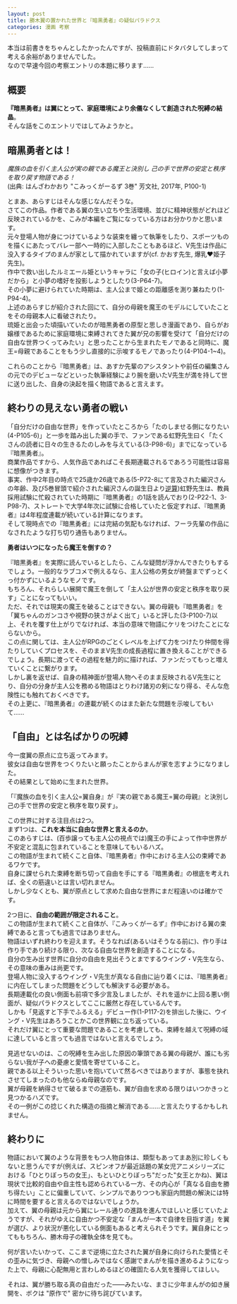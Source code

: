 ```yaml
---
layout: post
title: 勝木翼の置かれた世界と『暗黒勇者』の疑似パラドクス
categories: 漫画 考察
---
```


本当は前書きをちゃんとしたかったんですが、投稿直前にドタバタしてしまって考える余裕がありませんでした。  
なので早速今回の考察エントリの本題に移ります……

## 概要

**『暗黒勇者』は翼にとって、家庭環境により余儀なくして創造された呪縛の結晶**。  
そんな話をこのエントリではしてみようかと。

## 暗黒勇者とは！

*魔族の血を引く主人公が実の親である魔王と決別し 己の手で世界の安定と秩序を取り戻す物語である！*  
(出典: はんざわかおり "こみっくがーるず 3巻" 芳文社, 2017年, P100-1)

とまあ、あらすじはそんな感じなんだそうな。  
さてこの作品。作者である翼の生い立ちや生活環境、並びに精神状態がどれほど反映されているかを、こみが本編をご覧になっている方はお分かりかと思います。  
元々登場人物が身につけているような装束を纏って執筆をしたり、スポーツものを描くにあたってバレー部へ一時的に入部したこともあるほど、V先生は作品に没入するタイプのまんが家として描かれていますが(cf. かおす先生, 爆乳♥姫子先生)。  
作中で救い出したルミエール姫というキャラに「女の子(ヒロイン)と言えば小夢だから」と小夢の嗜好を投影しようとしたり(3-P64-7)。  
その小夢に避けられていた時期は、主人公まで姫との距離感を測り兼ねたり(1-P94-4)。  
上述のあらすじが紹介された回にて、自分の母親を魔王のモデルにしていたことをその母親本人に看破されたり。  
琉姫と出会った頃描いていたのが暗黒勇者の原型と思しき漫画であり、自らがお嬢様であるために家庭環境に束縛されてきた翼が兄の影響を受けて「自分だけの自由な世界つくってみたい」と思ったことから生まれたモノであると同時に、魔王=母親であることをもう少し直接的に示唆するモノであったり(4-P104-1~4)。  

これらのことから『暗黒勇者』は、あすか先輩のアシスタントや前任の編集さんの元でのデビューなどといった執筆経験により腕を磨いたV先生が満を持して世に送り出した、自身の決起を描く物語であると言えます。

## 終わりの見えない勇者の戦い

「自分だけの自由な世界」を作っていたところから「たのしませる側になりたい(4-P105-6)」と一歩を踏み出した翼の手で、ファンである虹野先生曰く「たくさんの読者に日々の生きるたのしみを与えている(3-P98-6)」までになっている『暗黒勇者』。  
商業作品ですから、人気作品であればこそ長期連載されるであろう可能性は容易に想像がつきます。  
事実、作中2年目の時点で25歳か26歳である(5-P72-8にて言及された編沢さんの年齢、及び5巻冒頭で紹介された編沢さんの誕生日より[逆算](https://fse.tw/bdlk9))虹野先生は、教員採用試験に忙殺されていた時期に『暗黒勇者』の1話を読んでおり(2-P22-1、3-P98-7)、ストレートで大学4年次に試験に合格していたと仮定すれば、『暗黒勇者』は4年程度連載が続いている計算になります。  
そして現時点での『暗黒勇者』には完結の気配もなければ、フーラ先輩の作品になされたような打ち切り通告もありません。

**勇者はいつになったら魔王を倒すの？**

『暗黒勇者』を実際に読んでいるとしたら、こんな疑問が浮かんできたりもするでしょう。一般的なラブコメで例えるなら、主人公格の男女が終盤までずっとくっ付かずにいるようなモノです。  
もちろん、それらしい展開で魔王を倒して「主人公が世界の安定と秩序を取り戻す」ことになってもいい。  
ただ、それでは現実の魔王を破ることはできない。翼の母親も『暗黒勇者』を「翼ちゃんのガンコさや視野の狭さがよく出て」いると評した(3-P100-7)以上、それを覆す仕上がりでなければ、本当の意味で物語にケリをつけたことにならないから。  
この点に関しては、主人公がRPGのごとくレベルを上げて力をつけたり仲間を得たりしていくプロセスを、そのままV先生の成長過程に置き換えることができるでしょう。長期に渡ってその過程を魅力的に描ければ、ファンだってもっと増えていくことに繋がります。  
しかし裏を返せば、自身の精神面が登場人物へそのまま反映されるV先生にとり、自分の分身が主人公を務める物語はとりわけ諸刃の剣になり得る、そんな危険性にも触れておくべきです。  
その上更に、『暗黒勇者』の連載が続くのはまた新たな問題を示唆してもいて……

## 「自由」とは名ばかりの呪縛

今一度翼の原点に立ち返ってみます。  
彼女は自由な世界をつくりたいと願ったことからまんが家を志すようになりました。  
その結果として始めに生まれた世界。

「『魔族の血を引く主人公=翼自身』が『実の親である魔王=翼の母親』と決別し 己の手で世界の安定と秩序を取り戻す」。

この世界に対する注目点は2つ。  
まず1つは、**これを本当に自由な世界と言えるのか**。  
このあらすじは、(百歩譲っても主人公の視点では)魔王の手によって作中世界が不安定と混乱に包まれていることを意味してもいるハズ。    
この物語が生まれて続くこと自体、『暗黒勇者』作中における主人公の束縛であるワケです。  
自身に課せられた束縛を断ち切って自由を手にする『暗黒勇者』の根底を考えれば、全くの筋違いとは言い切れません。  
しかし少なくとも、翼が原点として求めた自由な世界にまだ程遠いのは確かです。

2つ目に、**自由の範囲が限定されること**。  
この物語が生まれて続くこと自体が、『こみっくがーるず』作中における翼の束縛であると言っても過言ではありません。  
物語はいずれ終わりを迎えます。そうなれば(あるいはそうなる前に)、作り手は作り手であり続ける限り、次なる自由な世界を創造することになる。  
自分の生み出す世界に自分の自由を見出そうとまでするウイング・V先生なら、その意味の重みは尚更です。  
登場人物に没入するウイング・V先生が真なる自由に辿り着くには、『暗黒勇者』に内在してしまった問題をどうしても解決する必要がある。  
長期連載化の良い側面も前項で多少言及しましたが、それを遥かに上回る悪い側面が、疑似パラドクスとしてここに厳然と存在しているんです。  
しかも「見返すと下手でふるえる」デビュー作(1-P117-2)を排出した後に、ウイング・V先生はあろうことかこの世界観に立ち返っている。  
それだけ翼にとって重要な問題であることを考慮しても、束縛を越えて呪縛の域に達していると言っても過言ではないと言えるでしょう。  

見逃せないのは、この呪縛を生み出した原因の筆頭である翼の母親が、誰にも劣らない我が子への憂慮と愛情を寄せていること。  
親である以上そういった思いを抱いていて然るべきではありますが、事態を抉れさせてしまったのも他ならぬ母親なのです。  
翼が母親を納得させて破るまでの道筋も、翼が自由を求める限りはいつかきっと見つかるハズです。  
その一例がこの捻じくれた構造の指摘と解消である……と言えたりするかもしれません。

## 終わりに

物語において翼のような背景をもつ人物自体は、類型もあってまあ別に珍しくもないと思うんですが(例えば、スピンオフが最近話題の某女児アニメシリーズにおける「ひとりぼっちの女王」、もといひとりぼっち"だった"女王とかね)、翼は現状で比較的自由や自主性も認められている一方、その内心が「真なる自由を勝ち得たい」ことに偏重していて、シンプルでありつつも家庭内問題の解決には特に時間を要すると言えるのではないでしょうか。  
加えて、翼の母親は元から翼にレール通りの進路を進んでほしいと感じていたようですが、それがゆえに自由かつ不安定な「まんが一本で自律を目指す道」を翼が選び、より状況が悪化している側面もあると考えられそうです。翼自身にとってももちろん、勝木母子の確執全体を見ても。

何が言いたいかって、ここまで逆境に立たされた翼が自身に向けられた愛情とその歪みに気づき、母親への憎しみではなく感謝でまんがを描き進めるようになった上で、母親に心配無用と言わしめるほどの確固たる人気を獲得してほしい。  

それは、翼が勝ち取る真の自由だった――みたいな、まさに少年まんがの如き展開を、ボクは "原作で" 密かに待ち詫びています。
